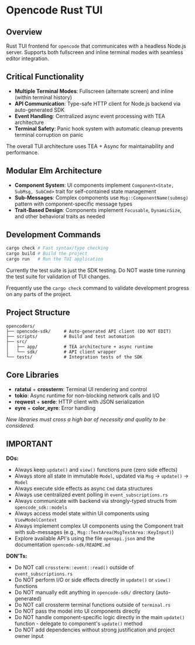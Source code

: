 # Opencode Rust TUI

## Overview

Rust TUI frontend for `opencode` that communicates with a headless Node.js server. Supports both fullscreen and inline terminal modes with seamless editor integration.

## Critical Functionality

- **Multiple Terminal Modes**: Fullscreen (alternate screen) and inline (within terminal history)
- **API Communication**: Type-safe HTTP client for Node.js backend via auto-generated SDK
- **Event Handling**: Centralized async event processing with TEA architecture
- **Terminal Safety**: Panic hook system with automatic cleanup prevents terminal corruption on panic

The overall TUI architecture uses TEA + Async for maintainability and
performance.

## Modular Elm Architecture

- **Component System**: UI components implement `Component<State, SubMsg, SubCmd>` trait for self-contained state management
- **Sub-Messages**: Complex components use `Msg::ComponentName(submsg)` pattern with component-specific message types
- **Trait-Based Design**: Components implement `Focusable`, `DynamicSize`, and other behavioral traits as needed

## Development Commands

```bash
cargo check # Fast syntax/type checking
cargo build # Build the project
cargo run   # Run the TUI application
```

Currently the test suite is just the SDK testing. Do NOT waste time running the
test suite for validation of TUI changes.

Frequently use the `cargo check` command to validate development progress on any
parts of the project.

## Project Structure

```
opencoders/
├── opencode-sdk/     # Auto-generated API client (DO NOT EDIT)
├── scripts/          # Build and test automation
├── src/
│   ├── app/          # TEA architecture + async runtime
│   └── sdk/          # API client wrapper
└── tests/            # Integration tests of the SDK
```

## Core Libraries

- **ratatui** + **crossterm**: Terminal UI rendering and control
- **tokio**: Async runtime for non-blocking network calls and I/O
- **reqwest** + **serde**: HTTP client with JSON serialization
- **eyre** + **color_eyre**: Error handling

*New libraries must cross a high bar of necessity and quality to be considered.*

## IMPORTANT

**DOs:**
- Always keep `update()` and `view()` functions pure (zero side effects)
- Always store all state in immutable `Model`, updated via `Msg` → `update()` → `Model`
- Always execute side effects as async `Cmd` data structures
- Always use centralized event polling in `event_subscriptions.rs`
- Always communicate with backend via strongly-typed structs from `opencode_sdk::models`
- Always access model state within UI components using `ViewModelContext`
- Always implement complex UI components using the Component trait with sub-messages (e.g., `Msg::TextArea(MsgTextArea::KeyInput)`)
- Explore available API's using the file `openapi.json` and the documentation
`opencode-sdk/README.md`

**DON'Ts:**
- Do NOT call `crossterm::event::read()` outside of `event_subscriptions.rs`
- Do NOT perform I/O or side effects directly in `update()` or `view()` functions
- Do NOT manually edit anything in `opencode-sdk/` directory (auto-generated)
- Do NOT call crossterm terminal functions outside of `terminal.rs`
- Do NOT pass the model into UI components directly
- Do NOT handle component-specific logic directly in the main `update()` function - delegate to component's `update()` method
- Do NOT add dependencies without strong justification and project owner input
